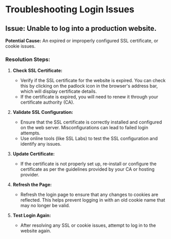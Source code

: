 # Troubleshooting Login Issues

## Issue: Unable to log into a production website.

**Potential Cause:** An expired or improperly configured SSL certificate, or cookie issues.

### Resolution Steps:

1. **Check SSL Certificate:**
   - Verify if the SSL certificate for the website is expired. You can check this by clicking on the padlock icon in the browser's address bar, which will display certificate details.
   - If the certificate is expired, you will need to renew it through your certificate authority (CA).

2. **Validate SSL Configuration:**
   - Ensure that the SSL certificate is correctly installed and configured on the web server. Misconfigurations can lead to failed login attempts.
   - Use online tools (like SSL Labs) to test the SSL configuration and identify any issues.

3. **Update Certificate:**
   - If the certificate is not properly set up, re-install or configure the certificate as per the guidelines provided by your CA or hosting provider.

4. **Refresh the Page:**
   - Refresh the login page to ensure that any changes to cookies are reflected. This helps prevent logging in with an old cookie name that may no longer be valid.

5. **Test Login Again:**
   - After resolving any SSL or cookie issues, attempt to log in to the website again.
